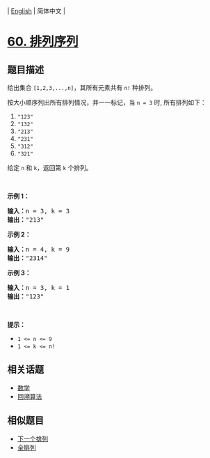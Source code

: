 
| [English](README_EN.md) | 简体中文 |

# [60. 排列序列](https://leetcode-cn.com/problems/permutation-sequence/)

## 题目描述

<p>给出集合 <code>[1,2,3,...,n]</code>，其所有元素共有 <code>n!</code> 种排列。</p>

<p>按大小顺序列出所有排列情况，并一一标记，当 <code>n = 3</code> 时, 所有排列如下：</p>

<ol>
	<li><code>"123"</code></li>
	<li><code>"132"</code></li>
	<li><code>"213"</code></li>
	<li><code>"231"</code></li>
	<li><code>"312"</code></li>
	<li><code>"321"</code></li>
</ol>

<p>给定 <code>n</code> 和 <code>k</code>，返回第 <code>k</code> 个排列。</p>

<p> </p>

<p><strong>示例 1：</strong></p>

<pre>
<strong>输入：</strong>n = 3, k = 3
<strong>输出：</strong>"213"
</pre>

<p><strong>示例 2：</strong></p>

<pre>
<strong>输入：</strong>n = 4, k = 9
<strong>输出：</strong>"2314"
</pre>

<p><strong>示例 3：</strong></p>

<pre>
<strong>输入：</strong>n = 3, k = 1
<strong>输出：</strong>"123"
</pre>

<p> </p>

<p><strong>提示：</strong></p>

<ul>
	<li><code>1 <= n <= 9</code></li>
	<li><code>1 <= k <= n!</code></li>
</ul>


## 相关话题

- [数学](https://leetcode-cn.com/tag/math)
- [回溯算法](https://leetcode-cn.com/tag/backtracking)

## 相似题目

- [下一个排列](../next-permutation/README.md)
- [全排列](../permutations/README.md)
